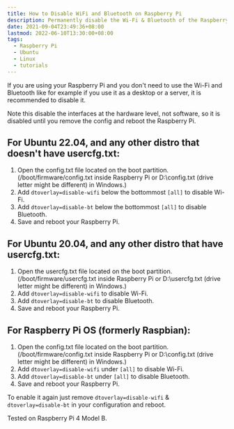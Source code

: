 ```yaml
---
title: How to Disable WiFi and Bluetooth on Raspberry Pi
description: Permanently disable the Wi-Fi & Bluetooth of the Raspberry Pi in firmware
date: 2021-09-04T23:49:36+08:00
lastmod: 2022-06-10T13:30:00+08:00
tags:
  - Raspberry Pi
  - Ubuntu
  - Linux
  - tutorials
---
```

If you are using your Raspberry Pi and you don't need to use the Wi-Fi and Bluetooth like for example if you use it as a desktop or a server, it is recommended to disable it.

Note this disable the interfaces at the hardware level, not software, so it is disabled until you remove the config and reboot the Raspberry Pi.

## For Ubuntu 22.04, and any other distro that doesn't have usercfg.txt:

1. Open the config.txt file located on the boot partition. (/boot/firmware/config.txt inside Raspberry Pi or D:\config.txt (drive letter might be different) in Windows.)
2. Add `dtoverlay=disable-wifi` below the bottommost `[all]` to disable Wi-Fi.
3. Add `dtoverlay=disable-bt` below the bottommost `[all]` to disable Bluetooth.
4. Save and reboot your Raspberry Pi.

## For Ubuntu 20.04, and any other distro that have usercfg.txt:

1. Open the usercfg.txt file located on the boot partition. (/boot/firmware/usercfg.txt inside Raspberry Pi or D:\usercfg.txt (drive letter might be different) in Windows.)
2. Add `dtoverlay=disable-wifi` to disable Wi-Fi.
3. Add `dtoverlay=disable-bt` to disable Bluetooth.
4. Save and reboot your Raspberry Pi.

## For Raspberry Pi OS (formerly Raspbian):

1. Open the config.txt file located on the boot partition. (/boot/firmware/config.txt inside Raspberry Pi or D:\config.txt (drive letter might be different) in Windows.)
2. Add `dtoverlay=disable-wifi` under `[all]` to disable Wi-Fi.
3. Add `dtoverlay=disable-bt` under `[all]` to disable Bluetooth.
4. Save and reboot your Raspberry Pi.

To enable it again just remove `dtoverlay=disable-wifi` & `dtoverlay=disable-bt` in your configuration and reboot.

Tested on Raspberry Pi 4 Model B.